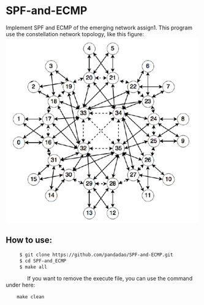 # SPF-and-ECMP
Implement SPF and ECMP of the emerging network assign1.
 This program use the constellation network topology, like this figure:
 ![alt tag](https://github.com/pandadao/SPF-and-ECMP/blob/master/topology.PNG)

## How to use:
```shell
     $ git clone https://github.com/pandadao/SPF-and-ECMP.git
     $ cd SPF-and_ECMP
     $ make all
```

&emsp;&emsp;&emsp;&emsp;If you want to remove the execute file, you can use the command under here:
```shell
    make clean
```

 


